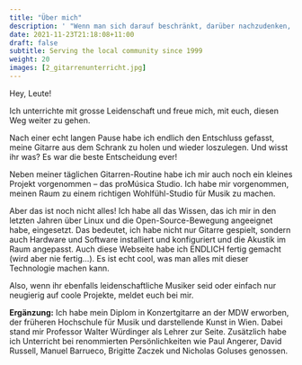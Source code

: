 ```yaml
---
title: "Über mich"
description: ' "Wenn man sich darauf beschränkt, darüber nachzudenken, was getan werden muss, verliert man die Möglichkeit, es zu tun." Shinichi Suzuki '
date: 2021-11-23T21:18:08+11:00
draft: false
subtitle: Serving the local community since 1999
weight: 20
images: [2_gitarrenunterricht.jpg]
---
```


Hey, Leute!

Ich unterrichte mit grosse Leidenschaft und freue mich, mit euch, diesen Weg weiter zu gehen.

Nach einer echt langen Pause habe ich endlich den Entschluss gefasst, meine Gitarre aus dem Schrank zu holen und wieder loszulegen. Und wisst ihr was? Es war die beste Entscheidung ever!

Neben meiner täglichen Gitarren-Routine habe ich mir auch noch ein kleines Projekt vorgenommen – das proMúsica Studio. Ich habe mir vorgenommen, meinen Raum zu einem richtigen Wohlfühl-Studio für Musik zu machen.

Aber das ist noch nicht alles! Ich habe all das Wissen, das ich mir in den letzten Jahren über Linux und die Open-Source-Bewegung angeeignet habe, eingesetzt. Das bedeutet, ich habe nicht nur Gitarre gespielt, sondern auch Hardware und Software installiert und konfiguriert und die Akustik im Raum angepasst. Auch diese Webseite habe ich ENDLICH fertig gemacht (wird aber nie fertig...). Es ist echt cool, was man alles mit dieser Technologie machen kann.

Also, wenn ihr ebenfalls leidenschaftliche Musiker seid oder einfach nur neugierig auf coole Projekte, meldet euch bei mir.

**Ergänzung:**
Ich habe mein Diplom in Konzertgitarre an der MDW erworben, der früheren Hochschule für Musik und darstellende Kunst in Wien. Dabei stand mir Professor Walter Würdinger als Lehrer zur Seite. Zusätzlich habe ich Unterricht bei renommierten Persönlichkeiten wie Paul Angerer, David Russell, Manuel Barrueco, Brigitte Zaczek und Nicholas Goluses genossen.

<!-- {{< img-index "0" "das Studio in der Böcklinstrasse" >}} -->
